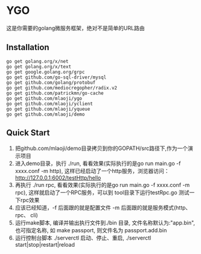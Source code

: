 # YGO

这是你需要的golang微服务框架，绝对不是简单的URL路由

## Installation

    go get golang.org/x/net
    go get golang.org/x/text
    go get google.golang.org/grpc
    go get github.com/go-sql-driver/mysql
    go get github.com/golang/protobuf
    go get github.com/mediocregopher/radix.v2
    go get github.com/patrickmn/go-cache
    go get github.com/mlaoji/ygo
    go get github.com/mlaoji/yclient
    go get github.com/mlaoji/yqueue
    go get github.com/mlaoji/demo

## Quick Start

1. 把github.com/mlaoji/demo目录拷贝到你的GOPATH/src路径下,作为一个演示项目
2. 进入demo目录，执行 ./run, 看看效果(实际执行的是go run main.go -f xxxx.conf -m http), 这样已经启动了一个http服务，浏览器访问：http://127.0.0.1:6002/testHttp/hello
3. 再执行 ./run rpc, 看看效果(实际执行的是go run main.go -f xxxx.conf -m rpc), 这样就启动了一个RPC服务，可以到 tool目录下运行testRpc.go 测试一下rpc效果
4. 应该已经知道，-f 后面跟的就是配置文件 -m 后面跟的就是服务模式(http、rpc、 cli)
5. 运行make脚本, 编译并输出执行文件到./bin 目录, 文件名称默认为:"app.bin", 也可指定名称, 如  make passport, 则文件名为 passport.add.bin 
6. 运行控制台脚本 ./serverctl 启动、停止、重启, ./serverctl start|stop|restart|reload

